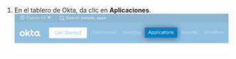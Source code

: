 1. En el tablero de Okta, da clic en **Aplicaciones**. ![Elemento "Aplicaciones" en la barra de navegación del tablero de Okta](/assets/images/help/saml/okta-applications.png)
